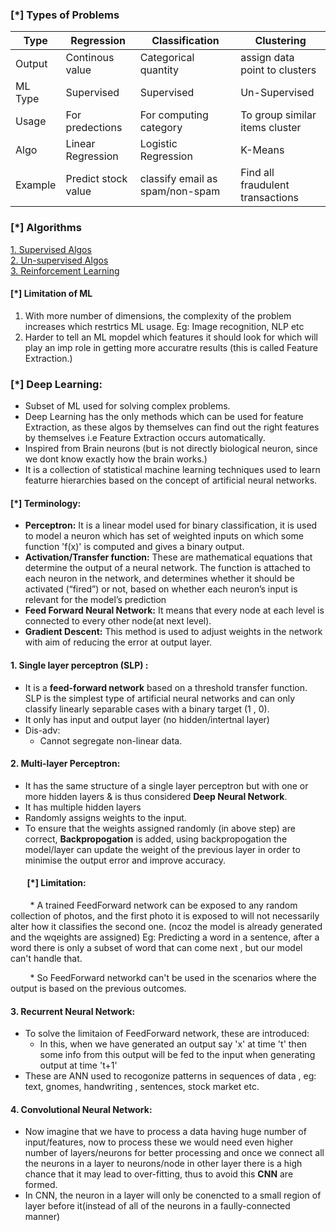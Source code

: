 
### [\*] Types of Problems

|Type       |  Regression           | Classification                  | Clustering                       | 
|-----------|---------------        |--------------                   |-----------------                 |
|Output     |  Continous value      | Categorical quantity            | assign data point to clusters    | 
|ML Type    |  Supervised           | Supervised                      | Un-Supervised                    | 
|Usage      |  For predections      | For computing category          | To group similar items cluster   | 
|Algo       |  Linear Regression    | Logistic Regression             | K-Means                          | 
|Example    |  Predict stock value  | classify email as spam/non-spam | Find all fraudulent transactions | 


### [\*] Algorithms
 <a href="./SupervisedLearning.md"> 1. Supervised Algos</a> </br>
 <a href="./UnSupervisedLearning.md"> 2. Un-supervised Algos</a> </br>
 <a href="./ReinforcementLearning.md"> 3. Reinforcement Learning</a> </br>

#### [\*] Limitation of ML
1. With more number of dimensions, the complexity of the problem increases which restrtics ML usage. Eg: Image recognition, NLP etc
2. Harder to tell an ML mopdel which features it should look for which will play an imp role in getting more accuratre results (this is called Feature Extraction.) 

### [\*] Deep Learning: 
  * Subset of ML used for solving complex problems.
  * Deep Learning has the only methods which can be used for feature Extraction, as these algos by themselves can find out the right features by themselves i.e Feature Extraction occurs automatically.
  * Inspired from Brain neurons (but is not directly biological neuron, since we dont know exactly how the brain works.)
  * It is a collection of statistical machine learning techniques used to learn featurre hierarchies based on the concept of artificial neural networks.

#### [\*] Terminology:
  * **Perceptron:** It is a linear model used for binary classification, it is used to model a neuron which has set of weighted inputs on which some function 'f(x)' is computed and gives a binary output.
  * **Activation/Transfer function:** These are mathematical equations that determine the output of a neural network. The function is attached to each neuron in the network, and determines whether it should be activated (“fired”) or not, based on whether each neuron’s input is relevant for the model’s prediction
  * **Feed Forward Neural Network:** It means that every node at each level is connected to every other node(at next level).
  * **Gradient Descent:** This method is used to adjust weights in the network with aim of reducing the error at output layer.

#### 1. Single layer perceptron (SLP) : 
  * It is a **feed-forward network** based on a threshold transfer function. SLP is the simplest type of artificial neural networks and can only classify linearly separable cases with a binary target (1 , 0).
  * It only has input and output layer (no hidden/intertnal layer)
  * Dis-adv:
    - Cannot segregate non-linear data.

#### 2. Multi-layer Perceptron: 
  * It has the same structure of a single layer perceptron but with one or more hidden layers & is thus considered **Deep Neural Network**.
  * It has multiple hidden layers
  * Randomly assigns weights to the input.
  * To ensure that the weights assigned randomly (in above step) are correct, **Backpropogation** is added, using backpropogation the model/layer can update the weight of the previous layer in order to minimise the output error and improve accuracy.

#### &nbsp; &nbsp; &nbsp; &nbsp; [\*] Limitation:
 &nbsp; &nbsp; &nbsp; &nbsp;  * A trained FeedForward network can be exposed to any random collection of photos, and the first photo it is exposed to will not necessarily alter how it classifies the second one. (ncoz the model is already generated and the wqeights are assigned)
  Eg: Predicting a word in a sentence, after a word there is only a subset of word that can come next , but our model can't handle that.
</br>

 &nbsp; &nbsp; &nbsp; &nbsp; * So FeedForward networkd can't be used in the scenarios where the output is based on the previous outcomes.

#### 3. Recurrent Neural Network:
  * To solve the limitaion of FeedForward network, these are introduced: 
    * In this, when we have generated an output say 'x' at time 't' then some info from this output will be fed to the input when generating output at time 't+1'
  * These are ANN used to recogonize patterns in sequences of data , eg: text, gnomes, handwriting , sentences, stock market etc.
        
#### 4. Convolutional Neural Network:
  * Now imagine that we have to process a data having huge number of input/features, now to process these we would need even higher number of layers/neurons for better processing and once we connect all the neurons in a layer to neurons/node in other layer there is a high chance that it may lead to over-fitting, thus to avoid this **CNN** are formed.
  * In CNN, the neuron in a layer will only be conencted to a small region of layer before it(instead of all of the neurons in a faully-connected manner)


